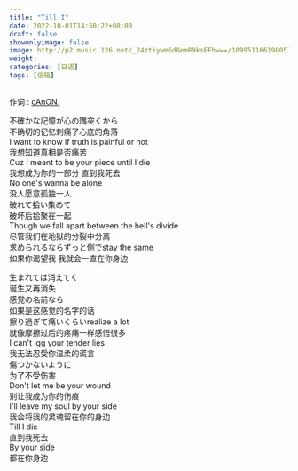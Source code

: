```yaml
---
title: "Till I"
date: 2022-10-01T14:50:22+08:00
draft: false
showonlyimage: false
image: http://p2.music.126.net/_24ztiywm6d8emR9ksEFhw==/109951166198057620.jpg
weight: 
categories: [日语]
tags: [信箱]
---
```


作词 : [cAnON.](https://music.163.com/#/song?id=1824708584)
<!--more-->

不確かな記憶が心の隅突くから  
不确切的记忆刺痛了心底的角落  
I want to know if truth is painful or not  
我想知道真相是否痛苦  
Cuz I meant to be your piece until I die  
我想成为你的一部分 直到我死去  
No one's wanna be alone  
没人愿意孤独一人  
破れて拾い集めて  
破坏后拾聚在一起  
Though we fall apart between the hell's divide  
尽管我们在地狱的分裂中分离  
求められるならずっと側でstay the same  
如果你渴望我 我就会一直在你身边  
  
生まれては消えてく  
诞生又再消失  
感覚の名前なら  
如果是这感觉的名字的话  
擦り過ぎて痛いくらいrealize a lot  
就像摩擦过后的疼痛一样感悟很多  
I can't igg your tender lies  
我无法忍受你温柔的谎言  
傷つかないように  
为了不受伤害  
Don't let me be your wound  
别让我成为你的伤痕  
I'll leave my soul by your side  
我会将我的灵魂留在你的身边  
Till I die  
直到我死去  
By your side  
都在你身边  